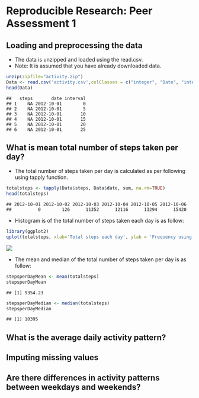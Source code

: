 # Reproducible Research: Peer Assessment 1


## Loading and preprocessing the data
* The data is unzipped and loaded using the read.csv. 
* Note: It is assumed that you have already downloaded data.


```r
unzip(zipfile="activity.zip")
Data <- read.csv('activity.csv',colClasses = c("integer", "Date", "integer"))
head(Data)
```

```
##   steps       date interval
## 1    NA 2012-10-01        0
## 2    NA 2012-10-01        5
## 3    NA 2012-10-01       10
## 4    NA 2012-10-01       15
## 5    NA 2012-10-01       20
## 6    NA 2012-10-01       25
```
## What is mean total number of steps taken per day?

* The total number of steps taken per day is calculated as per following using tapply function.

```r
totalsteps <- tapply(Data$steps, Data$date, sum, na.rm=TRUE)
head(totalsteps)
```

```
## 2012-10-01 2012-10-02 2012-10-03 2012-10-04 2012-10-05 2012-10-06 
##          0        126      11352      12116      13294      15420
```

* Histogram is of the total number of steps taken each day is as follow:

```r
library(ggplot2)
qplot(totalsteps, xlab='Total steps each day', ylab = 'Frequency using binwith 1000', binwidth=1000)
```

![](PA1_template_files/figure-html/unnamed-chunk-3-1.png) 

* The mean and median of the total number of steps taken per day is as follow:


```r
stepsperDayMean <- mean(totalsteps)
stepsperDayMean
```

```
## [1] 9354.23
```

```r
stepsperDayMedian <- median(totalsteps)
stepsperDayMedian
```

```
## [1] 10395
```

## What is the average daily activity pattern?



## Imputing missing values



## Are there differences in activity patterns between weekdays and weekends?
